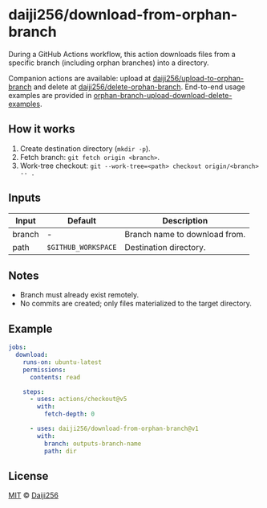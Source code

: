 # daiji256/download-from-orphan-branch

During a GitHub Actions workflow, this action downloads files from a specific branch (including orphan branches) into a directory.

Companion actions are available: upload at [daiji256/upload-to-orphan-branch](https://github.com/Daiji256/upload-to-orphan-branch) and delete at [daiji256/delete-orphan-branch](https://github.com/Daiji256/delete-orphan-branch). End-to-end usage examples are provided in [orphan-branch-upload-download-delete-examples](https://github.com/Daiji256/orphan-branch-upload-download-delete-examples).

## How it works

1. Create destination directory (`mkdir -p`).
2. Fetch branch: `git fetch origin <branch>`.
3. Work-tree checkout: `git --work-tree=<path> checkout origin/<branch> -- .`

## Inputs

| Input  | Default             | Description                   |
| ------ | ------------------- | ----------------------------- |
| branch | -                   | Branch name to download from. |
| path   | `$GITHUB_WORKSPACE` | Destination directory.        |

## Notes

- Branch must already exist remotely.
- No commits are created; only files materialized to the target directory.

## Example

```yaml
jobs:
  download:
    runs-on: ubuntu-latest
    permissions:
      contents: read

    steps:
      - uses: actions/checkout@v5
        with:
          fetch-depth: 0

      - uses: daiji256/download-from-orphan-branch@v1
        with:
          branch: outputs-branch-name
          path: dir
```

## License

[MIT](LICENSE) © [Daiji256](https://github.com/Daiji256)
